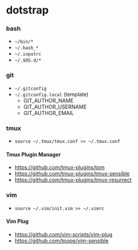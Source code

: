 # dotstrap

### bash

- `~/bin/*`
- `~/.bash_*`
- `~/.inputrc`
- `~/.$OS.d/*`

### git

- `~/.gitconfig`
- `~/.gitconfig.local` (template)
    - GIT_AUTHOR_NAME
    - GIT_AUTHOR_USERNAME
    - GIT_AUTHOR_EMAIL

### tmux

- `source ~/.tmux/tmux.conf >> ~/.tmux.conf`

#### Tmux Plugin Manager

- https://github.com/tmux-plugins/tpm
- https://github.com/tmux-plugins/tmux-sensible
- https://github.com/tmux-plugins/tmux-resurrect

### vim

- `source ~/.vim/init.vim >> ~/.vimrc`

#### Vim Plug

- https://github.com/vim-scripts/vim-plug
- https://github.com/tpope/vim-sensible

